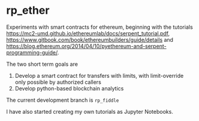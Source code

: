 # rp_ether

Experiments with smart contracts for ethereum, beginning with the tutorials 
https://mc2-umd.github.io/ethereumlab/docs/serpent_tutorial.pdf, https://www.gitbook.com/book/ethereumbuilders/guide/details and https://blog.ethereum.org/2014/04/10/pyethereum-and-serpent-programming-guide/.

The two short term goals are

1. Develop a smart contract for transfers with limits, with limit-override only possible by authorized callers
2. Develop python-based blockchain analytics

The current development branch is `rp_fiddle`

I have also started creating my own tutorials as Jupyter Notebooks.
